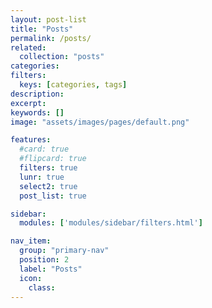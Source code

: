```yaml
---
layout: post-list
title: "Posts"
permalink: /posts/
related:
  collection: "posts"
categories:
filters:
  keys: [categories, tags]
description:
excerpt:
keywords: []
image: "assets/images/pages/default.png"

features:
  #card: true
  #flipcard: true
  filters: true
  lunr: true
  select2: true
  post_list: true

sidebar:
  modules: ['modules/sidebar/filters.html']

nav_item:
  group: "primary-nav"
  position: 2
  label: "Posts"
  icon:
    class:
---
```

